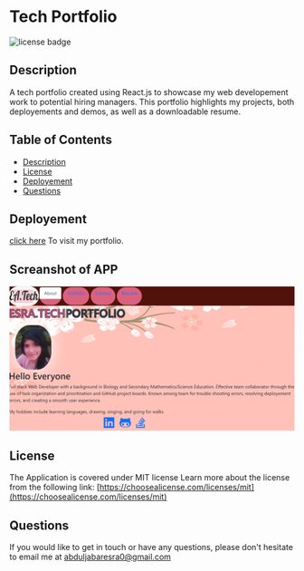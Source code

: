 # Tech Portfolio

![license badge](https://img.shields.io/badge/license-MIT-success)

## Description

A tech portfolio created using React.js to showcase my web developement work to potential hiring managers. This portfolio highlights my projects, both deployements and demos, as well as a downloadable resume.

## Table of Contents

- [Description](#Description)
- [License](#License)
- [Deployement](#Deployement)
- [Questions](#Questions)


## Deployement
[click here](https://esrawameed.github.io/reactorApp/) To visit my portfolio.

## Screanshot of APP
![Alt text](./src/images/readme1.png "Final Look")

## License
The Application is covered under MIT license
Learn more about the license from the following link: [https://choosealicense.com/licenses/mit](https://choosealicense.com/licenses/mit)

## Questions
If you would like to get in touch or have any questions, please don't hesitate to email me at abduljabaresra0@gmail.com

